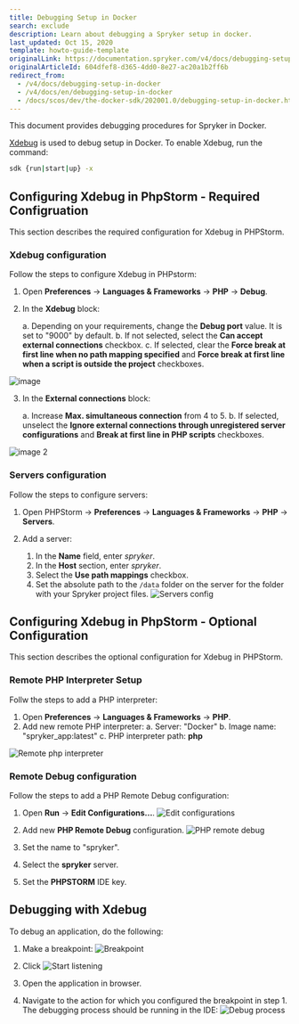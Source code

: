 ```yaml
---
title: Debugging Setup in Docker
search: exclude
description: Learn about debugging a Spryker setup in docker.
last_updated: Oct 15, 2020
template: howto-guide-template
originalLink: https://documentation.spryker.com/v4/docs/debugging-setup-in-docker
originalArticleId: 604dfef8-d365-4dd0-8e27-ac20a1b2ff6b
redirect_from:
  - /v4/docs/debugging-setup-in-docker
  - /v4/docs/en/debugging-setup-in-docker
  - /docs/scos/dev/the-docker-sdk/202001.0/debugging-setup-in-docker.html
---
```


This document provides debugging procedures for Spryker in Docker.

[Xdebug](https://xdebug.org) is used to debug setup in Docker. To enable Xdebug, run the command:
```bash
sdk {run|start|up} -x
``` 
## Configuring Xdebug in PhpStorm - Required Configruation

This section describes the required configuration for Xdebug in PHPStorm.

### Xdebug configuration
Follow the steps to configure Xdebug in PHPstorm:
1. Open **Preferences** → **Languages & Frameworks** → **PHP** → **Debug**.

2. In the **Xdebug** block:

      a. Depending on your requirements, change the **Debug port** value. It is set to "9000" by default.
      b. If not selected, select the **Can accept external connections** checkbox.
      c. If selected, clear the **Force break at first line when no path mapping specified** and **Force break at first line when a script is outside the project** checkboxes.

![image](https://spryker.s3.eu-central-1.amazonaws.com/docs/Developer+Guide/Docker+SDK/Configuring+debugging+in+Docker/xdebug-configuration.png) 

3. In the **External connections** block:

      a. Increase **Max. simultaneous connection** from 4 to 5.
      b. If selected, unselect the **Ignore external connections through unregistered server configurations** and **Break at first line in PHP scripts** checkboxes.

![image 2](https://spryker.s3.eu-central-1.amazonaws.com/docs/Developer+Guide/Docker+SDK/Configuring+debugging+in+Docker/xdebug-external-connections-configuration.png) 

### Servers configuration
Follow the steps to configure servers:
1. Open PHPStorm → **Preferences** → **Languages & Frameworks** → **PHP** → **Servers**.

2. Add a server:

    1. In the **Name** field, enter *spryker*.
    2. In the **Host** section, enter *spryker*.
    3. Select the **Use path mappings** checkbox.
    4. Set the absolute path to the `/data` folder on the server for the folder with your Spryker project files.
    ![Servers config](https://spryker.s3.eu-central-1.amazonaws.com/docs/Developer+Guide/Docker+SDK/Configuring+debugging+in+Docker/servers-confg.png) 


## Configuring Xdebug in PhpStorm - Optional Configuration
This section describes the optional configuration for Xdebug in PHPStorm.

### Remote PHP Interpreter Setup
Follw the steps to add a PHP interpreter:
1. Open **Preferences** → **Languages & Frameworks** → **PHP**.
2. Add new remote PHP interpreter:
  a. Server: "Docker"
  b. Image name: "spryker_app:latest"
  c. PHP interpreter path: **php** 

![Remote php interpreter](https://spryker.s3.eu-central-1.amazonaws.com/docs/Developer+Guide/Docker+SDK/Configuring+debugging+in+Docker/remote-php-interpreter.png) 

### Remote Debug configuration
Follow the steps to add a PHP Remote Debug configuration:
1. Open **Run** → **Edit Configurations...**.
![Edit configurations](https://spryker.s3.eu-central-1.amazonaws.com/docs/Developer+Guide/Docker+SDK/Configuring+debugging+in+Docker/edit-configs.png) 

2. Add new **PHP Remote Debug** configuration.
![PHP remote debug](https://spryker.s3.eu-central-1.amazonaws.com/docs/Developer+Guide/Docker+SDK/Configuring+debugging+in+Docker/php-remote-debug.png) 

3. Set the name to "spryker".
4. Select the **spryker** server.
5. Set the **PHPSTORM** IDE key.

## Debugging with Xdebug

To debug an application, do the following:

1. Make a breakpoint:
![Breakpoint](https://spryker.s3.eu-central-1.amazonaws.com/docs/Developer+Guide/Docker+SDK/Configuring+debugging+in+Docker/breakpoint.png)

2. Click ![Start listening](https://spryker.s3.eu-central-1.amazonaws.com/docs/Developer+Guide/Docker+SDK/Configuring+debugging+in+Docker/start-listening.png)
3. Open the application in browser.
4. Navigate to the action for which you configured the breakpoint in step 1. The debugging process should be running in the IDE:
![Debug process](https://spryker.s3.eu-central-1.amazonaws.com/docs/Developer+Guide/Docker+SDK/Configuring+debugging+in+Docker/debug-process.png)

